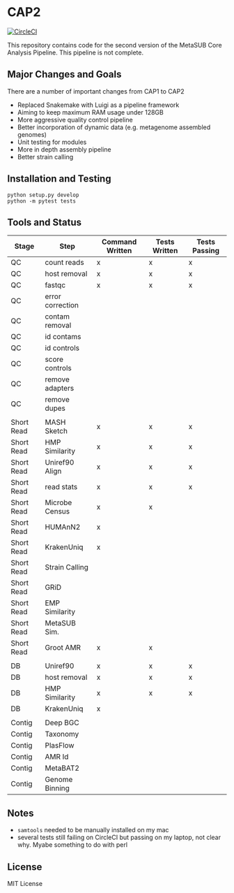 # CAP2

[![CircleCI](https://circleci.com/gh/MetaSUB/CAP2.svg?style=svg)](https://circleci.com/gh/MetaSUB/CAP2)

This repository contains code for the second version of the MetaSUB Core Analysis Pipeline. This pipeline is not complete.

## Major Changes and Goals

There are a number of important changes from CAP1 to CAP2
 - Replaced Snakemake with Luigi as a pipeline framework
 - Aiming to keep maximum RAM usage under 128GB
 - More aggressive quality control pipeline
 - Better incorporation of dynamic data (e.g. metagenome assembled genomes)
 - Unit testing for modules
 - More in depth assembly pipeline
 - Better strain calling

## Installation and Testing

```
python setup.py develop
python -m pytest tests
```

## Tools and Status

| Stage      | Step             | Command Written | Tests Written | Tests Passing |
| ---------- | ---------------- | --------------- | ------------- | ------------- |
| QC         | count reads      | x               | x             | x             |
| QC         | host removal     | x               | x             | x             |
| QC         | fastqc           | x               | x             | x             |
| QC         | error correction |                 |               |               |
| QC         | contam removal   |                 |               |               |
| QC         | id contams       |                 |               |               |
| QC         | id controls      |                 |               |               |
| QC         | score controls   |                 |               |               |
| QC         | remove adapters  |                 |               |               |
| QC         | remove dupes     |                 |               |               |
|            |                  |                 |               |               |
| Short Read | MASH Sketch      | x               | x             | x             |
| Short Read | HMP Similarity   | x               | x             | x             |
| Short Read | Uniref90 Align   | x               | x             | x             |
| Short Read | read stats       | x               | x             | x             |
| Short Read | Microbe Census   | x               | x             |               |
| Short Read | HUMAnN2          | x               |               |               |
| Short Read | KrakenUniq       | x               |               |               |
| Short Read | Strain Calling   |                 |               |               |
| Short Read | GRiD             |                 |               |               |
| Short Read | EMP Similarity   |                 |               |               |
| Short Read | MetaSUB Sim.     |                 |               |               |
| Short Read | Groot AMR        | x               | x             |               |
|            |                  |                 |               |               |
| DB         | Uniref90         | x               | x             | x             |
| DB         | host removal     | x               | x             | x             |
| DB         | HMP Similarity   | x               | x             | x             |
| DB         | KrakenUniq       | x               |               |               |
|            |                  |                 |               |               |
| Contig     | Deep BGC         |                 |               |               |
| Contig     | Taxonomy         |                 |               |               |
| Contig     | PlasFlow         |                 |               |               |
| Contig     | AMR Id           |                 |               |               |
| Contig     | MetaBAT2         |                 |               |               |
| Contig     | Genome Binning   |                 |               |               |

## Notes

 - `samtools` needed to be manually installed on my mac
 - several tests still failing on CircleCI but passing on my laptop, not clear why. Myabe something to do with perl


## License

MIT License
